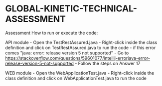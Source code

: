 # GLOBAL-KINETIC-TECHNICAL-ASSESSMENT
Assessment 
How to run or execute the code:

API module - Open the TestRestAssured.java 
	   - Right-click inside the class definition and click on TestRestAssured.java to run the code
	   - if this error comes "java: error: release version 5 not supported"
	   -  Go to https://stackoverflow.com/questions/59601077/intellij-errorjava-error-release-version-5-not-supported
	   - Follow the steps on Answer 17

WEB module - Open the WebApplicationTest.java 
	   - Right-click inside the class definition and click on WebApplicationTest.java to run the code

